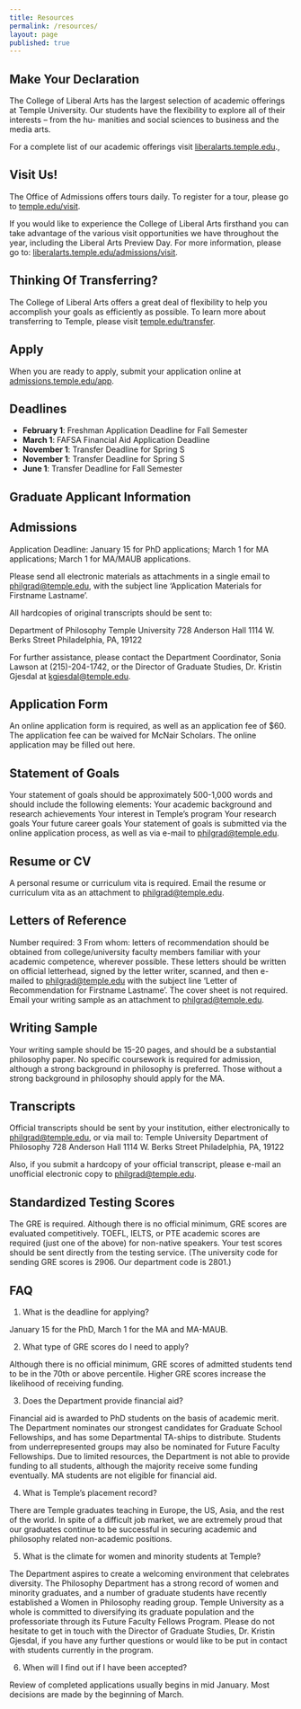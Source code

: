 ```yaml
---
title: Resources
permalink: /resources/
layout: page
published: true
---
```

## Make Your Declaration

The College of Liberal Arts has the largest selection of academic offerings at Temple University.
Our students have the flexibility to explore all of their interests – from the hu- manities and
social sciences to business and the media arts.

For a complete list of our academic offerings visit [liberalarts.temple.edu](liberalarts.temple.edu).,

## Visit Us!

The Office of Admissions offers tours daily. To register for a tour, please go to [temple.edu/visit](temple.edu/visit).

If you would like to experience the College of Liberal Arts firsthand you can take advantage of the
various visit opportunities we have throughout the year, including the Liberal Arts Preview Day.
For more information, please go to: [liberalarts.temple.edu/admissions/visit](liberalarts.temple.edu/admissions/visit).

## Thinking Of Transferring?

The College of Liberal Arts offers a great deal of flexibility to help you accomplish your goals as
efficiently as possible. To learn more about transferring to Temple, please visit [temple.edu/transfer](temple.edu/transfer).

## Apply
When you are ready to apply, submit your application online at [admissions.temple.edu/app](dmissions.temple.edu/app).

## Deadlines

- **February 1**: Freshman Application Deadline for Fall Semester 
- **March 1**: FAFSA Financial Aid Application Deadline 
- **November 1**: Transfer Deadline for Spring S
- **November 1**: Transfer Deadline for Spring S
- **June 1**: Transfer Deadline for Fall Semester
## Graduate Applicant Information

## Admissions

Application Deadline: January 15 for PhD applications; March 1 for MA applications; March 1 for MA/MAUB applications.

Please send all electronic materials as attachments in a single email to philgrad@temple.edu, with the subject line ‘Application Materials for Firstname Lastname’.

All hardcopies of original transcripts should be sent to:

Department of Philosophy
Temple University
728 Anderson Hall
1114 W. Berks Street
Philadelphia, PA, 19122

For further assistance, please contact the Department Coordinator, Sonia Lawson at (215)-204-1742, or the Director of Graduate Studies, Dr. Kristin Gjesdal at kgjesdal@temple.edu.

## Application Form

An online application form is required, as well as an application fee of $60. The application fee can be waived for McNair Scholars. The online application may be filled out here.

## Statement of Goals

Your statement of goals should be approximately 500-1,000 words and should include the following elements:
Your academic background and research achievements
Your interest in Temple’s program
Your research goals
Your future career goals
Your statement of goals is submitted via the online application process, as well as via e-mail to philgrad@temple.edu.

## Resume or CV

A personal resume or curriculum vita is required.
Email the resume or curriculum vita as an attachment to philgrad@temple.edu.

## Letters of Reference

Number required: 3
From whom: letters of recommendation should be obtained from college/university faculty members familiar with your academic competence, wherever possible.
These letters should be written on official letterhead, signed by the letter writer, scanned, and then e-mailed to philgrad@temple.edu with the subject line ‘Letter of Recommendation for Firstname Lastname’. The cover sheet is not required.
Email your writing sample as an attachment to philgrad@temple.edu.


## Writing Sample

Your writing sample should be 15-20 pages, and should be a substantial philosophy paper.
No specific coursework is required for admission, although a strong background in philosophy is preferred. Those without a strong background in philosophy should apply for the MA.


## Transcripts

Official transcripts should be sent by your institution, either electronically to philgrad@temple.edu, or via mail to:
Temple University
Department of Philosophy
728 Anderson Hall
1114 W. Berks Street
Philadelphia, PA, 19122

Also, if you submit a hardcopy of your official transcript, please e-mail an unofficial electronic copy to philgrad@temple.edu.

## Standardized Testing Scores

The GRE is required. Although there is no official minimum, GRE scores are evaluated competitively.
TOEFL, IELTS, or PTE academic scores are required (just one of the above) for non-native speakers.
Your test scores should be sent directly from the testing service. (The university code for sending GRE scores is 2906. Our department code is 2801.)

## FAQ

1. What is the deadline for applying?

January 15 for the PhD, March 1 for the MA and MA-MAUB.

2. What type of GRE scores do I need to apply?

Although there is no official minimum, GRE scores of admitted students tend to be in the 70th or above percentile. Higher GRE scores increase the likelihood of receiving funding.

3. Does the Department provide financial aid?

Financial aid is awarded to PhD students on the basis of academic merit. The Department nominates our strongest candidates for Graduate School Fellowships, and has some Departmental TA-ships to distribute. Students from underrepresented groups may also be nominated for Future Faculty Fellowships. Due to limited resources, the Department is not able to provide funding to all students, although the majority receive some funding eventually. MA students are not eligible for financial aid.

4. What is Temple’s placement record?

There are Temple graduates teaching in Europe, the US, Asia, and the rest of the world. In spite of a difficult job market, we are extremely proud that our graduates continue to be successful in securing academic and philosophy related non-academic positions.

5. What is the climate for women and minority students at Temple?

The Department aspires to create a welcoming environment that celebrates diversity. The Philosophy Department has a strong record of women and minority graduates, and a number of graduate students have recently established a Women in Philosophy reading group. Temple University as a whole is committed to diversifying its graduate population and the professoriate through its Future Faculty Fellows Program. Please do not hesitate to get in touch with the Director of Graduate Studies, Dr. Kristin Gjesdal, if you have any further questions or would like to be put in contact with students currently in the program.

6. When will I find out if I have been accepted?

Review of completed applications usually begins in mid January. Most decisions are made by the beginning of March.
